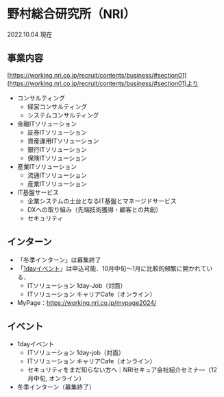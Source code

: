# 野村総合研究所（NRI）
2022.10.04 現在

## 事業内容
[https://working.nri.co.jp/recruit/contents/business/#section01](https://working.nri.co.jp/recruit/contents/business/#section01)より
- コンサルティング
  - 経営コンサルティング
  - システムコンサルティング
- 金融ITソリューション
  - 証券ITソリューション
  - 資産運用ITソリューション
  - 銀行ITソリューション
  - 保険ITソリューション
- 産業ITソリューション
  - 流通ITソリューション
  - 産業ITソリューション
- IT基盤サービス
  - 企業システムの土台となるIT基盤とマネージドサービス
  - DXへの取り組み（先端技術獲得・顧客との共創）
  - セキュリティ

## インターン
- 「冬季インターン」は募集終了
- 「[1dayイベント](https://working.nri.co.jp/recruit/2024/contents/event/it/)」は申込可能．10月中旬〜1月に比較的頻繁に開かれている．
  - ITソリューション 1day-Job（対面）
  - ITソリューション キャリアCafe（オンライン）
- MyPage：https://working.nri.co.jp/mypage2024/

## イベント
- 1dayイベント
  - ITソリューション 1day-job（対面）
  - ITソリューション キャリアCafe（オンライン）
  - セキュリティをまだ知らない方へ｜NRIセキュア会社紹介セミナ―（12月中旬, オンライン）
- 冬季インターン（募集終了）
